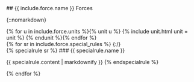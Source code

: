 <div>
## {{ include.force.name }} Forces

{::nomarkdown}
<div class="datasheet">{% for u in include.force.units %}{% unit u %}
{% include unit.html unit = unit %}
{% endunit %}{% endfor %}  </div>{% for sr in include.force.special_rules %}
{:/}

<div class="sr">{% specialrule sr %}
### {{ specialrule.name }}

{{ specialrule.content | markdownify }}
{% endspecialrule %}</div>{% endfor %}
</div>